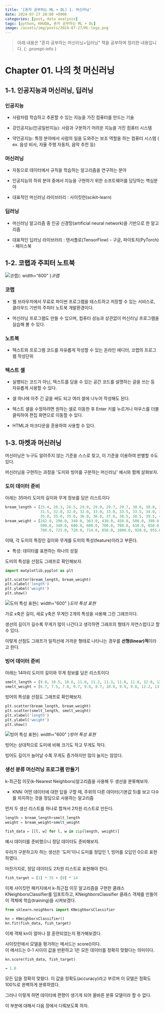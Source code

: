 ```yaml
---
title: '[혼자 공부하는 ML + DL] 1. 머신러닝'
date: 2024-07-27 20:00 +0900
categories: [post, data analysis]
tags: [python, KHUDA, 혼자 공부하는 ML + DL]
image: /assets/img/posts/2024-07-27/ML-logo.png
---
```



> 아래 내용은 "혼자 공부하는 머신러닝+딥러닝" 책을 공부하며 정리한 내용입니다. 
{: .prompt-info }

# Chapter 01. 나의 첫 머신러닝

## 1-1. 인공지능과 머신러닝, 딥러닝

### 인공지능

- 사람처럼 학습하고 추론할 수 있는 지능을 가진 컴퓨터를 만드는 기술

- 강인공지능(인공일반지능): 사람과 구분하기 어려운 지능을 가진 컴퓨터 시스템 

- 약인공지능: 특정 분야에서 사람의 일을 도와주는 보조 역할을 하는 컴퓨터 시스템 ( ex. 음성 비서, 자율 주행 자동차, 음악 추천 등)

### 머신러닝

- 자동으로 데이터에서 규칙을 학습하는 알고리즘을 연구하는 분야
  
- 인공지능의 하위 분야 중에서 지능을 구현하기 위한 소프트웨어를 담당하는 핵심분야

- 대표적인 머신러닝 라이브러리 : 사이킷런(scikit-learn)

### 딥러닝

- 머신러닝 알고리즘 중 인공 신경망(artificial neural network)을 기반으로 한 알고리즘

- 대표적인 딥러닝 라이브러리 : 텐서플로(TensorFlow) - 구글, 파이토치(PyTorch) - 페이스북

## 1-2. 코랩과 주피터 노트북

![코랩](/assets/img/posts/2024-07-27/colab-logo.png){: width="600" }_코랩_

### 코랩

- 웹 브라우저에서 무료로 파이썬 프로그램을 테스트하고 저장할 수 있는 서비스로, 클라우드 기반의 주피터 노트북 개발환경이다.

- 머신러닝 프로그램도 만들 수 있으며, 컴퓨터 성능과 상관없이 머신러닝 프로그램을 실습해 볼 수 있다.

### 노트북

- 텍스트와 프로그램 코드를 자유롭게 작성할 수 있는 온라인 에디터, 코랩의 프로그램 작성단위

### 텍스트 셀

- 실행되는 코드가 아닌, 텍스트를 담을 수 있는 공간
코드를 설명하는 글을 쓰는 등 자유롭게 사용할 수 있다.

- 셀 하나에 아주 긴 글을 써도 되고 여러 셀에 나누어 작성해도 된다.

- 텍스트 셀을 수정하려면 원하는 셀로 이동한 후 Enter 키를 누르거나 마우스를 더블 클릭하여 편집 화면으로 이동할 수 있다.

- HTML과 마크다운을 혼용하여 사용할 수 있다.

## 1-3. 마켓과 머신러닝

머신러닝은 누구도 알려주지 않는 기준을 스스로 찾고, 이 기준을 이용하여 판별할 수도 있다.

머신러닝을 구현하는 과정을 '도미와 빙어를 구분하는 머신러닝' 예시와 함께 살펴보자.

### 도미 데이터 준비

아래는 35마리 도미의 길이와 무게 정보를 담은 리스트이다

```py
bream_length = [25.4, 26.3, 26.5, 29.0, 29.0, 29.7, 29.7, 30.0, 30.0, 30.7, 31.0, 31.0, 
                31.5, 32.0, 32.0, 32.0, 33.0, 33.0, 33.5, 33.5, 34.0, 34.0, 34.5, 35.0, 
                35.0, 35.0, 35.0, 36.0, 36.0, 37.0, 38.5, 38.5, 39.5, 41.0, 41.0]
bream_weight = [242.0, 290.0, 340.0, 363.0, 430.0, 450.0, 500.0, 390.0, 450.0, 500.0, 475.0, 500.0, 
                500.0, 340.0, 600.0, 600.0, 700.0, 700.0, 610.0, 650.0, 575.0, 685.0, 620.0, 680.0, 
                700.0, 725.0, 720.0, 714.0, 850.0, 1000.0, 920.0, 955.0, 925.0, 975.0, 950.0]
```

이때, 각 도미의 특징인 길이와 무게를 도미의 특성(feature)이라고 부른다.

- 특성: 데이터를 표현하는 하나의 성질
  

도미의 특성을 산점도 그래프로 확인해보자.

```py
import matplotlib.pyplot as plt

plt.scatter(bream_length, bream_weight)
plt.xlabel('length')
plt.ylabel('weight')
plt.show()
```

![도미 특성 표현](/assets/img/posts/2024-07-27/도미특성.png){: width="600" }_도미 특성 표현_

가로 x축은 길이, 세로 y축은 무게인 2개의 특성을 사용해 그린 그래프이다. 

생선의 길이가 길수록 무게가 많이 나간다고 생각하면 그래프의 형태가 자연스럽다고 할 수 있다. 

이렇게 산점도 그래프가 일직선에 가까운 형태로 나타나는 경우를 **선형(linear)적**이라고 한다. 

### 빙어 데이터 준비

아래는 14마리 도미의 길이와 무게 정보를 담은 리스트이다

```py
smelt_length = [9.8, 10.5, 10.6, 11.0, 11.2, 11.3, 11.8, 11.8, 12.0, 12.2, 12.4, 13.0, 14.3, 15.0]
smelt_weight = [6.7, 7.5, 7.0, 9.7, 9.8, 8.7, 10.0, 9.9, 9.8, 12.2, 13.4, 12.2, 19.7, 19.9]
```

빙어의 특성을 산점도 그래프로 확인해보자.

```py
plt.scatter(bream_length, bream_weight)
plt.scatter(smelt_length, smelt_weight)
plt.xlabel('length')
plt.ylabel('weight')
plt.show()
```

![빙어 특성 표현](/assets/img/posts/2024-07-27/빙어특성.png){: width="600" }_빙어 특성 표현_

빙어는 상대적으로 도미에 비해 크기도 작고 무게도 작다. 

빙어도 길이가 늘어날 수록 무게도 증가하지만 많이 늘지는 않았다.

### 생선 분류 머신러닝 프로그램 만들기

k-최근접 이웃(k-Nearest Neighbors)알고리즘을 사용해 두 생선을 분류해보자.

- KNN: 어떤 데이터에 대한 답을 구할 때, 주위의 다른 데이터(기본값 5)를 보고 다수를 차지하는 것을 정답으로 사용하는 알고리즘

먼저 두 생선 리스트를 하나로 합쳐서 2차원 리스트로 만든다.

```py
length = bream_length+smelt_length
weight = bream_weight+smelt_weight
 
fish_data = [[l, w] for l, w in zip(length, weight)]
```

예시 데이터를 준비했으니 정답 데이터도 준비해보자.

우리가 구분하고자 하는 생선은 '도미'이니 도미를 정답인 1, 빙어를 오답인 0으로 표현하였다.

마찬가지로, 정답 데이터도 2차원 리스트로 표현해야 한다.

```py
fish_target = [1] * 35 + [0] * 14
```

이제 사이킷런 패키지에서 k-최근접 이웃 알고리즘을 구현한 클래스 KNeighborsClassifier를 임포트하고, KNeighborsClassifier 클래스 객체를 만들어 이 객체에 학습(training)을 시켜보겠다.

```py
from sklearn.neighbors import KNeighborsClassifier

kn = KNeighborsClassifier()
kn.fit(fish_data, fish_target)
```


이제 객체 kn이 얼마나 잘 훈련되었는지 평가해보겠다.

사이킷런에서 모델을 평가하는 메서드는 score()이다.   
이 메서드는 0-1 사이이 값을 반환하고 1은 모든 데이터를 정확히 맞혔다는 의미이다.

```py
kn.score(fish_data, fish_target)

→ 1.0
```

모든 답을 정확히 맞혔다. 이 값을 정확도(accuracy)라고 부르며 이 모델은 정확도 100%로 완벽하게 분류하였다.

그러나 이렇게 하면 데이터에 편향이 생기게 되어 올바른 분류 모델이라 할 수 없다. 

이 부분에 대해서 다음 장에서 다뤄보도록 하자.